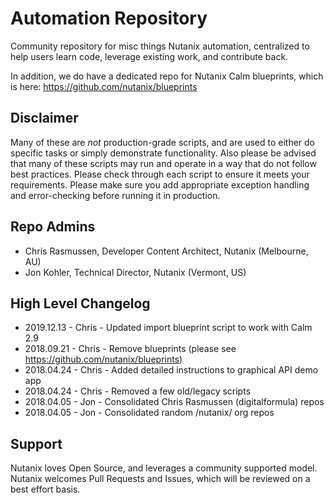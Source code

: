 # Automation Repository

Community repository for misc things Nutanix automation, centralized to help users learn code, leverage existing work, and contribute back.

In addition, we do have a dedicated repo for Nutanix Calm blueprints, which is here: https://github.com/nutanix/blueprints

## Disclaimer

Many of these are *not* production-grade scripts, and are used to either do specific tasks or simply demonstrate functionality. Also please be advised that many of these scripts may run and operate in a way that do not follow best practices.  Please check through each script to ensure it meets your requirements.  Please make sure you add appropriate exception handling and error-checking before running it in production.  

## Repo Admins

* Chris Rasmussen, Developer Content Architect, Nutanix (Melbourne, AU)
* Jon Kohler, Technical Director, Nutanix (Vermont, US)

## High Level Changelog

* 2019.12.13 - Chris - Updated import blueprint script to work with Calm 2.9
* 2018.09.21 - Chris - Remove blueprints (please see https://github.com/nutanix/blueprints)
* 2018.04.24 - Chris - Added detailed instructions to graphical API demo app
* 2018.04.24 - Chris - Removed a few old/legacy scripts
* 2018.04.05 - Jon - Consolidated Chris Rasmussen (digitalformula) repos
* 2018.04.05 - Jon - Consolidated random /nutanix/ org repos

## Support

Nutanix loves Open Source, and leverages a community supported model. Nutanix welcomes Pull Requests and Issues, which will be reviewed on a best effort basis.
